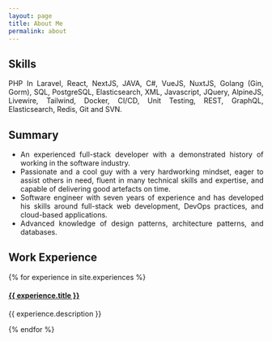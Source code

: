 ```yaml
---
layout: page
title: About Me
permalink: about
---
```


<div style="text-align: justify">

<h2 class="dark:text-stone-200 mt-32">Skills</h2>
<p class="dark:text-stone-300">
PHP In Laravel, React, NextJS, JAVA, C#, VueJS, NuxtJS, Golang (Gin, Gorm), SQL, PostgreSQL, Elasticsearch, XML, Javascript, JQuery, AlpineJS, Livewire, Tailwind, Docker, CI/CD, Unit Testing, REST, GraphQL, Elasticsearch, Redis, Git and SVN.
</p>

<h2 class="dark:text-stone-200 mt-32">Summary</h2>

<ul class="list-disc dark:text-stone-300">
<li>An experienced full-stack developer with a demonstrated history of working in the software industry.</li>
<li>Passionate and a cool guy with a very hardworking mindset, eager to assist others in need, fluent in many technical skills and expertise, and capable of delivering good artefacts on time.</li>
<li>Software engineer with seven years of experience and has developed his skills around full-stack web development, DevOps practices, and cloud-based applications.</li>
<li>Advanced knowledge of design patterns, architecture patterns, and databases.</li>
</ul>

<h2 class="dark:text-stone-200">Work Experience</h2>
<div>
  {% for experience in site.experiences %}
    <div>
  <h4><a class="!mb-0" href="{{ experience.link }}" class="dark:text-stone-300" target="_blank">{{ experience.title }}</a></h4>
  <p class="text-md text-stone-500 dark:text-stone-300 !mt-0">{{ experience.description }}</p>
    </div>
  {% endfor %}
</div>
</div>
